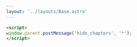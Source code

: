 ```yaml
---
layout: '../layouts/Base.astro'
---
```


```html
<script>
window.parent.postMessage('hide_chapters', '*');
</script>
```